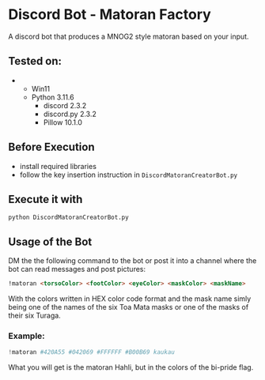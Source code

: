 # Discord Bot - Matoran Factory
A discord bot that produces a MNOG2 style matoran based on your input.

## Tested on:
- - Win11
  - Python 3.11.6
    - discord 2.3.2
    - discord.py 2.3.2
    - Pillow 10.1.0


## Before Execution
- install required libraries
- follow the key insertion instruction in `DiscordMatoranCreatorBot.py`

## Execute it with
`python DiscordMatoranCreatorBot.py`

## Usage of the Bot
DM the the following command to the bot or post it into a channel where the bot can read messages and post pictures:
```html
!matoran <torsoColor> <footColor> <eyeColor> <maskColor> <maskName>
```
With the colors written in HEX color code format and the mask name simly being one of the names of the six Toa Mata masks or one of the masks of their six Turaga.

### Example:
```python
!matoran #420A55 #042069 #FFFFFF #B00B69 kaukau
```
What you will get is the matoran Hahli, but in the colors of the bi-pride flag.
